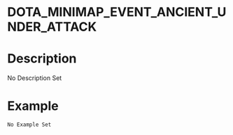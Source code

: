 # DOTA_MINIMAP_EVENT_ANCIENT_UNDER_ATTACK
# Description
No Description Set
# Example
```No Example Set```